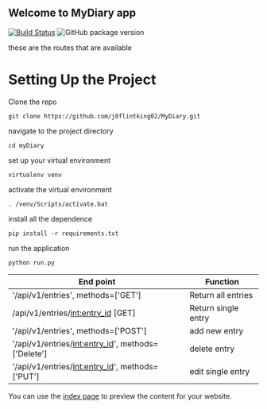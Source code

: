 ## Welcome to MyDiary app
[![Build Status](https://travis-ci.org/j0flintking02/MyDiary.svg?branch=api)](https://travis-ci.org/j0flintking02/MyDiary) ![GitHub package version](https://img.shields.io/github/package-json/v/badges/shields.svg)   

these are the routes that are available

# Setting Up the Project
Clone the repo
```
git clone https://github.com/j0flintking02/MyDiary.git
``` 
navigate to the project directory
```
cd myDiary
```
set up your virtual environment 
```
virtualenv venv
```
activate the virtual environment
```
. /venv/Scripts/activate.bat
``` 
install all the dependence
```
pip install -r requirements.txt
```
run the application
```
python run.py
```
| End point                                            |   Function          |
|------------------------------------------------------|---------------------|
| '/api/v1/entries', methods=['GET']                   | Return all entries  |
| /api/v1/entries/<int:entry_id> [GET]                 | Return single entry |
| '/api/v1/entries', methods=['POST']                  | add new entry       |
| '/api/v1/entries/<int:entry_id>', methods=['Delete'] | delete entry        |
|'/api/v1/entries/<int:entry_id>', methods=['PUT']     | edit single entry   |
You can use the [index page](https://j0flintking02.github.io/MyDiary/) to  preview the content for your website.